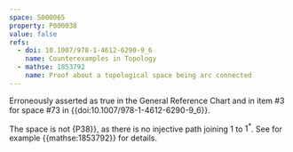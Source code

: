 ```yaml
---
space: S000065
property: P000038
value: false
refs:
  - doi: 10.1007/978-1-4612-6290-9_6
    name: Counterexamples in Topology
  - mathse: 1853792
    name: Proof about a topological space being arc connected
---
```


Erroneously asserted as true in the General Reference Chart and in
item #3 for space #73 in {{doi:10.1007/978-1-4612-6290-9_6}}.

The space is not {P38}}, as there is no injective path joining
$1$ to $1^{\ast}$. See for example {{mathse:1853792}} for details.
